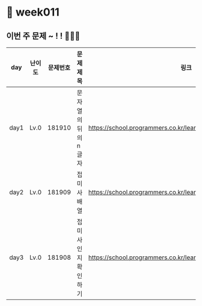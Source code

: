 # 📌 week011
## 이번 주 문제 ~ ! ! 💪💪💪
| day  | 난이도  | 문제번호   | 문제제목                  | 링크                                                               |
|------|------|--------|-----------------------|------------------------------------------------------------------|
| day1 | Lv.0 | 181910 | 문자열의 뒤의 n글자                | https://school.programmers.co.kr/learn/courses/30/lessons/181910 |
| day2 | Lv.0 | 181909 | 접미사 배열              | https://school.programmers.co.kr/learn/courses/30/lessons/181909 |
| day3 | Lv.0 | 181908 | 접미사인지 확인하기 | https://school.programmers.co.kr/learn/courses/30/lessons/181908 |

